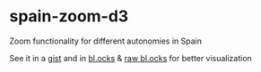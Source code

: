# spain-zoom-d3
Zoom functionality for different autonomies in Spain  

See it in a [gist] and in [bl.ocks] & [raw bl.ocks] for better visualization

  [bl.ocks]:
  <http://bl.ocks.org/ackuser/>

  [raw bl.ocks]:
  <http://bl.ocks.org/ackuser/raw/>

  [gist]:
  <https://gist.github.com/ackuser/>
